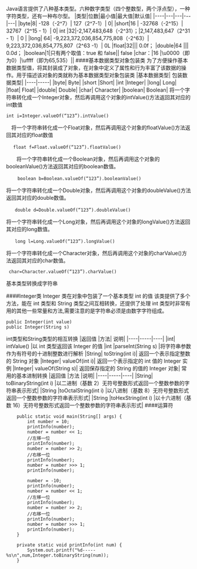 Java语言提供了八种基本类型。六种数字类型（四个整数型，两个浮点型），一种字符类型，还有一种布尔型。
|类型|位数|最小值|最大值|默认值|
|----|---|---|---|---|
|byte|8| -128（-2^7）| 127（2^7-1）| 0|
|short|16 | -32768（-2^15）| 32767（2^15 - 1）| 0|
int |32|-2,147,483,648（-2^31）；|2,147,483,647（2^31 - 1）| 0 |
|long| 64| -9,223,372,036,854,775,808（-2^63）| 9,223,372,036,854,775,807（2^63 -1）| 0L
|float|32||| 0.0f；
|double|64 ||| 0.0d；
|boolean|1|只有两个取值：true 和 false|| false
|char：|16 |\u0000（即为0）|\uffff（即为65,535）||
####基本数据类型对象包装类
为了方便操作基本数据类型值，将其封装成了对象，在对象中定义了属性和行为丰富了该数据的操作。用于描述该对象的类就称为基本数据类型对象包装类
|基本数据类型|	包装数据类型|
|----|-----|
|byte|	Byte|
|short	|Short|
|int	|Integer|
|long|	Long|
|float|	Float|
|double|	Double|
|char|	Character|
|boolean|	Boolean|
将一个字符串转化成一个Integer对象，然后再调用这个对象的intValue()方法返回其对应的int数值
```
int i=Integer.valueOf(“123”).intValue()
```
　将一个字符串转化成一个Float对象，然后再调用这个对象的floatValue()方法返回其对应的float数值
```
　 float f=Float.valueOf(“123”).floatValue()
```
　　将一个字符串转化成一个Boolean对象，然后再调用这个对象的booleanValue()方法返回其对应的boolean数值。
```
　　 boolean b=Boolean.valueOf(“123”).booleanValue()
```
将一个字符串转化成一个Double对象，然后再调用这个对象的doubleValue()方法返回其对应的double数值。
```
　　double d=Double.valueOf(“123”).doubleValue()
```
将一个字符串转化成一个Long对象，然后再调用这个对象的longValue()方法返回其对应的long数值。
```
　　long l=Long.valueOf(“123”).longValue()
```
将一个字符串转化成一个Character对象，然后再调用这个对象的charValue()方法返回其对应的char数值。
```
 char=Character.valueOf(“123”).charValue()
```
基本类型转换成字符串




####Integer类
Integer 类在对象中包装了一个基本类型 int 的值 该类提供了多个方法，能在 int 类型和 String 类型之间互相转换，还提供了处理 int 类型时非常有用的其他一些常量和方法,需要注意的是字符串必须是由数字字符组成。
```
public Integer(int value) 
public Integer(String s)
```

int类型和String类型的相互转换
|返回值	|方法|	说明|
|----|-----|----|
|int|	intValue()	|以 int 类型返回该 Integer 的值
|int	|parseInt(String s)	|将字符串参数作为有符号的十进制整数进行解析
|String|	toString(int i)|	返回一个表示指定整数的 String 对象
|Integer|	valueOf(int i)|	返回一个表示指定的 int 值的 Integer 实例
|Integer|	valueOf(String s)|	返回保存指定的 String 的值的 Integer 对象|
常用的基本进制转换
|返回值	|方法	|说明|
|----|-----|----|
|String|	toBinaryString(int i)	|以二进制（基数 2）无符号整数形式返回一个整数参数的字符串表示形式|
|String	|toOctalString(int i)	|以八进制（基数 8）无符号整数形式返回一个整数参数的字符串表示形式|
|String	|toHexString(int i)	|以十六进制（基数 16）无符号整数形式返回一个整数参数的字符串表示形式|
####运算符
```
    public static void main(String[] args) {
        int number = 10;
        printInfo(number);
        number = number << 1;
        //左移一位
        printInfo(number);
        number = number >> 2;
        //右移一位
        printInfo(number);
        number = number >>> 1;
        printInfo(number);

        number = -10;
        printInfo(number);
        number = number << 1;
        //左移一位
        printInfo(number);
        number = number >> 2;
        //右移一位
        printInfo(number);
        number = number >>> 1;
        printInfo(number);
    }
    
    private static void printInfo(int num) {
        System.out.printf("%d-----%s\n",num,Integer.toBinaryString(num));
    }
```
